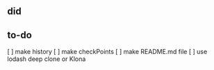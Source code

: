 ## did

## to-do

[ ] make history
[ ] make checkPoints
[ ] make README.md file
[ ] use lodash deep clone or Klona
